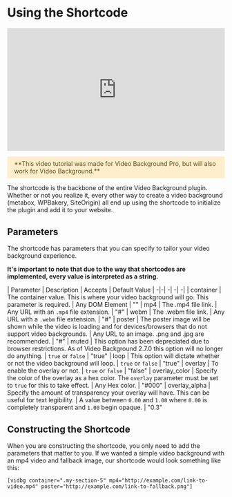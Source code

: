 # Using the Shortcode

<style>
    .notice {
        background-color: #FEC;
        padding: 0.5rem 1rem;
        border-radius: .25rem;
        color: #654a15;
    }
</style>

<div style="padding-top: 56.25%; position: relative;">
    <iframe style="position: absolute; top: 0; left: 0; width: 100%; height: 100%;" src="https://www.youtube.com/embed/Ax-MSgWP5ww" frameborder="0" allow="accelerometer; autoplay; encrypted-media; gyroscope; picture-in-picture" allowfullscreen></iframe>
</div>

<p class="notice">**This video tutorial was made for Video Background Pro, but will also work for Video Background.**</p>

The shortcode is the backbone of the entire Video Background plugin. Whether or not you realize it, every other way to create a video background (metabox, WPBakery, SiteOrigin) all end up using the shortcode to initialize the plugin and add it to your website.

## Parameters

The shortcode has parameters that you can specify to tailor your video background experience.

**It's important to note that due to the way that shortcodes are implemented, every value is interpreted as a string.**

| Parameter | Description | Accepts | Default Value
| -|-| -| -| -|
| container | The container value. This is where your video background will go. This parameter is required. | Any DOM Element | ""
| mp4 | The .mp4 file link. | Any URL with an `.mp4` file extension. | "#"
| webm | The .webm file link. | Any URL with a `.webm` file extension. | "#"
| poster | The poster image will be shown while the video is loading and for devices/browsers that do not support video backgrounds. | Any URL to an image. .png and .jpg are recommended. | "#"
| muted | This option has been depreciated due to browser restrictions. As of Video Background 2.7.0 this option will no longer do anything. | `true` or `false` | "true"
| loop | This option will dictate whether or not the video background will loop. | `true` or `false` | "true"
| overlay | To enable the overlay or not. | `true` or `false` | "false"
| overlay_color | Specify the color of the overlay as a hex color. The `overlay` parameter must be set to `true` for this to take effect. | Any Hex color. | "#000"
| overlay_alpha | Specify the amount of transparency your overlay will have. This can be useful for text legibility. | A value between `0.00` and `1.00` where `0.00` is completely transparent and `1.00` begin opaque. | "0.3"

## Constructing the Shortcode

When you are constructing the shortcode, you only need to add the parameters that matter to you. If we wanted a simple video background with an mp4 video and fallback image, our shortcode would look something like this:

```
[vidbg container=".my-section-5" mp4="http://example.com/link-to-video.mp4" poster="http://example.com/link-to-fallback.png"]
```